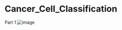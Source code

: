 # Cancer_Cell_Classification
Part 1
![image](https://user-images.githubusercontent.com/60288342/193465929-cd536fc9-c70a-4c0c-9b71-5d65b7a50115.png)
